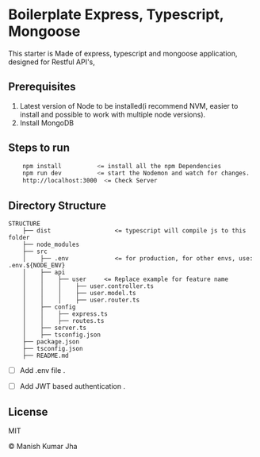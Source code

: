 # Boilerplate Express, Typescript, Mongoose

This starter is Made of express, typescript and mongoose application, designed for Restful API's,

## Prerequisites

1. Latest version of Node to be installed(i recommend NVM, easier to install and possible to work with multiple node versions).
2. Install MongoDB

## Steps to run

```sh
    npm install          <= install all the npm Dependencies
    npm run dev          <= start the Nodemon and watch for changes.
    http://localhost:3000  <= Check Server
```

## Directory Structure

```
STRUCTURE
    ├── dist                  <= typescript will compile js to this folder
    ├── node_modules
    ├── src
    │    ├── .env             <= for production, for other envs, use: .env.${NODE_ENV}
    │    ├── api
    │    │    ├── user     <= Replace example for feature name
    │    │    │    ├── user.controller.ts
    │    │    │    ├── user.model.ts
    │    │    │    ├── user.router.ts
    │    ├── config
    │    │    ├── express.ts
    │    │    ├── routes.ts
    │    ├── server.ts
    │    ├── tsconfig.json
    ├── package.json
    ├── tsconfig.json
    ├── README.md
```

- [ ] Add .env file .

- [ ] Add JWT based authentication .

## License

MIT

&copy; Manish Kumar Jha

